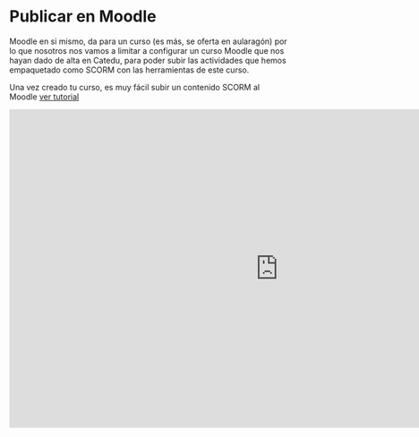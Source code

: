 
# Publicar en Moodle

Moodle en si mismo, da para un curso (es más, se oferta en aularagón) por lo que nosotros nos vamos a limitar a configurar un curso Moodle que nos hayan dado de alta en Catedu, para poder subir las actividades que hemos empaquetado como SCORM con las herramientas de este curso.

Una vez creado tu curso, es muy fácil subir un contenido SCORM al Moodle [ver tutorial](https://docs.google.com/presentation/d/1-uV6UzNKJJYVrGiTcjnAac4J3uiUj8hgXWJSDF3nsvc/pub?start=false&amp;loop=false&amp;delayms=3000)

<iframe allowfullscreen="allowfullscreen" frameborder="0" height="569" mozallowfullscreen="mozallowfullscreen" src="https://docs.google.com/presentation/d/e/2PACX-1vSnz9VhdDoJPt2O5Tec3dLRjaVMylci-9l5sQfi059NCmydhV7fVEcREQ-_W4eQzRtUM8h55UV7b_7y/embed?start=false&amp;loop=false&amp;delayms=3000" webkitallowfullscreen="webkitallowfullscreen" width="960"></iframe>

